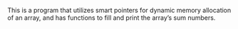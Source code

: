 This is a program that utilizes smart pointers for dynamic memory allocation of an array, and has functions to fill and print the array’s sum numbers.
